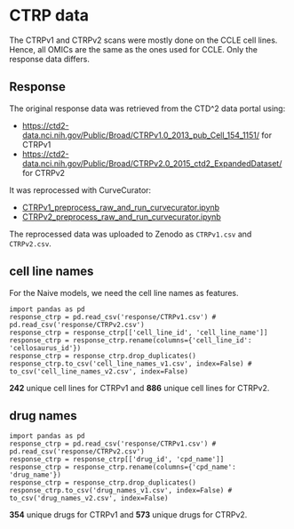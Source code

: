 # CTRP data

The CTRPv1 and CTRPv2 scans were mostly done on the CCLE cell lines. Hence, all OMICs are the same as the ones used for CCLE.
Only the response data differs.

## Response

The original response data was retrieved from the CTD^2 data portal using:

* https://ctd2-data.nci.nih.gov/Public/Broad/CTRPv1.0_2013_pub_Cell_154_1151/ for CTRPv1
* https://ctd2-data.nci.nih.gov/Public/Broad/CTRPv2.0_2015_ctd2_ExpandedDataset/ for CTRPv2

It was reprocessed with CurveCurator: 
- [CTRPv1_preprocess_raw_and_run_curvecurator.ipynb](response%2FCTRPv1_preprocess_raw_and_run_curvecurator.ipynb)
- [CTRPv2_preprocess_raw_and_run_curvecurator.ipynb](response%2FCTRPv2_preprocess_raw_and_run_curvecurator.ipynb)

The reprocessed data was uploaded to Zenodo as `CTRPv1.csv` and `CTRPv2.csv`.

## cell line names

For the Naive models, we need the cell line names as features.
```{python}
import pandas as pd
response_ctrp = pd.read_csv('response/CTRPv1.csv') # pd.read_csv('response/CTRPv2.csv')
response_ctrp = response_ctrp[['cell_line_id', 'cell_line_name']]
response_ctrp = response_ctrp.rename(columns={'cell_line_id': 'cellosaurus_id'})
response_ctrp = response_ctrp.drop_duplicates()
response_ctrp.to_csv('cell_line_names_v1.csv', index=False) # to_csv('cell_line_names_v2.csv', index=False)
```
**242** unique cell lines for CTRPv1 and **886** unique cell lines for CTRPv2.

## drug names

```{python}
import pandas as pd
response_ctrp = pd.read_csv('response/CTRPv1.csv') # pd.read_csv('response/CTRPv2.csv')
response_ctrp = response_ctrp[['drug_id', 'cpd_name']]
response_ctrp = response_ctrp.rename(columns={'cpd_name': 'drug_name'})
response_ctrp = response_ctrp.drop_duplicates()
response_ctrp.to_csv('drug_names_v1.csv', index=False) # to_csv('drug_names_v2.csv', index=False)
```
**354** unique drugs for CTRPv1 and **573** unique drugs for CTRPv2.

